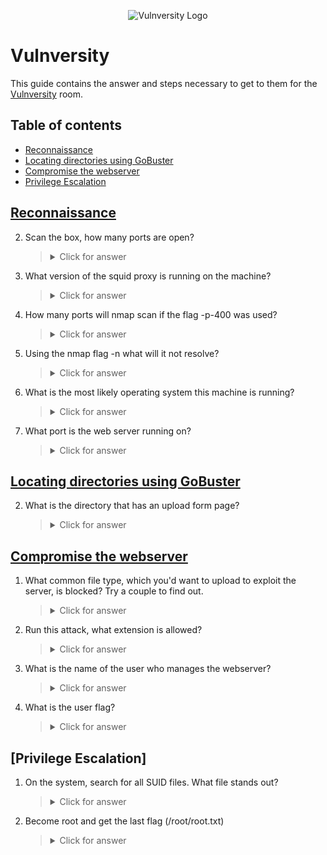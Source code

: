 <p align="center">
   <img src="https://github.com/Kevinovitz/TryHackMe_Writeups/blob/main/vulnversity/Vulnversity_Logo.png" alt="Vulnversity Logo">
</p>

# Vulnversity

This guide contains the answer and steps necessary to get to them for the [Vulnversity](https://tryhackme.com/room/vulnversity) room.

## Table of contents

- [Reconnaissance](#reconnaissance)
- [Locating directories using GoBuster](#locating-directories-using-gobuster)
- [Compromise the webserver](#compromise-the-webserver)
- [Privilege Escalation](#privilege-escalation)

## [Reconnaissance]()


2. Scan the box, how many ports are open?
   
   
   
   ><details><summary>Click for answer</summary>6</details>
   
3. What version of the squid proxy is running on the machine?



   ><details><summary>Click for answer</summary>3.5.12</details>

4. How many ports will nmap scan if the flag -p-400 was used?



   ><details><summary>Click for answer</summary>400</details>

5. Using the nmap flag -n what will it not resolve?



   ><details><summary>Click for answer</summary>DNS</details>

6. What is the most likely operating system this machine is running?



   ><details><summary>Click for answer</summary>Ubuntu</details>

7. What port is the web server running on?



   ><details><summary>Click for answer</summary>3333</details>
   
## [Locating directories using GoBuster]()


2. What is the directory that has an upload form page?



   ><details><summary>Click for answer</summary>/internal/</details>

## [Compromise the webserver]()


1. What common file type, which you'd want to upload to exploit the server, is blocked? Try a couple to find out.



   ><details><summary>Click for answer</summary>.php</details>

3. Run this attack, what extension is allowed?



   ><details><summary>Click for answer</summary>.phtml</details>

5. What is the name of the user who manages the webserver?



   ><details><summary>Click for answer</summary>bill</details>

6. What is the user flag?



   ><details><summary>Click for answer</summary>8bd7992fbe8a6ad22a63361004cfcedb</details>

## [Privilege Escalation]

1. On the system, search for all SUID files. What file stands out?



   ><details><summary>Click for answer</summary>/bin/systemctl</details>

2. Become root and get the last flag (/root/root.txt)



   ><details><summary>Click for answer</summary>a58ff8579f0a9270368d33a9966c7fd5</details>
